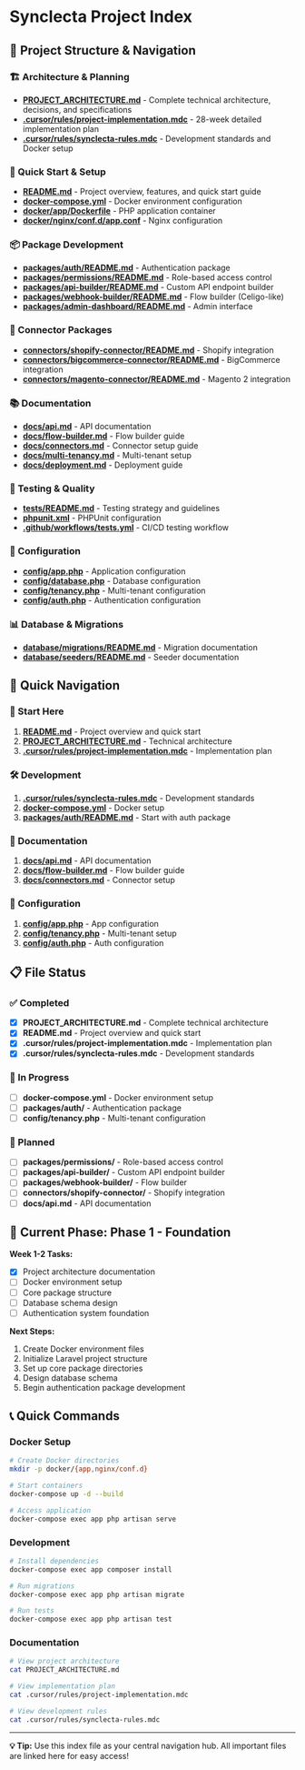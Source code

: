 # Synclecta Project Index

## 📁 Project Structure & Navigation

### 🏗️ Architecture & Planning
- **[PROJECT_ARCHITECTURE.md](PROJECT_ARCHITECTURE.md)** - Complete technical architecture, decisions, and specifications
- **[.cursor/rules/project-implementation.mdc](.cursor/rules/project-implementation.mdc)** - 28-week detailed implementation plan
- **[.cursor/rules/synclecta-rules.mdc](.cursor/rules/synclecta-rules.mdc)** - Development standards and Docker setup

### 🚀 Quick Start & Setup
- **[README.md](README.md)** - Project overview, features, and quick start guide
- **[docker-compose.yml](docker-compose.yml)** - Docker environment configuration
- **[docker/app/Dockerfile](docker/app/Dockerfile)** - PHP application container
- **[docker/nginx/conf.d/app.conf](docker/nginx/conf.d/app.conf)** - Nginx configuration

### 📦 Package Development
- **[packages/auth/README.md](packages/auth/README.md)** - Authentication package
- **[packages/permissions/README.md](packages/permissions/README.md)** - Role-based access control
- **[packages/api-builder/README.md](packages/api-builder/README.md)** - Custom API endpoint builder
- **[packages/webhook-builder/README.md](packages/webhook-builder/README.md)** - Flow builder (Celigo-like)
- **[packages/admin-dashboard/README.md](packages/admin-dashboard/README.md)** - Admin interface

### 🔌 Connector Packages
- **[connectors/shopify-connector/README.md](connectors/shopify-connector/README.md)** - Shopify integration
- **[connectors/bigcommerce-connector/README.md](connectors/bigcommerce-connector/README.md)** - BigCommerce integration
- **[connectors/magento-connector/README.md](connectors/magento-connector/README.md)** - Magento 2 integration

### 📚 Documentation
- **[docs/api.md](docs/api.md)** - API documentation
- **[docs/flow-builder.md](docs/flow-builder.md)** - Flow builder guide
- **[docs/connectors.md](docs/connectors.md)** - Connector setup guide
- **[docs/multi-tenancy.md](docs/multi-tenancy.md)** - Multi-tenant setup
- **[docs/deployment.md](docs/deployment.md)** - Deployment guide

### 🧪 Testing & Quality
- **[tests/README.md](tests/README.md)** - Testing strategy and guidelines
- **[phpunit.xml](phpunit.xml)** - PHPUnit configuration
- **[.github/workflows/tests.yml](.github/workflows/tests.yml)** - CI/CD testing workflow

### 🔧 Configuration
- **[config/app.php](config/app.php)** - Application configuration
- **[config/database.php](config/database.php)** - Database configuration
- **[config/tenancy.php](config/tenancy.php)** - Multi-tenant configuration
- **[config/auth.php](config/auth.php)** - Authentication configuration

### 📊 Database & Migrations
- **[database/migrations/README.md](database/migrations/README.md)** - Migration documentation
- **[database/seeders/README.md](database/seeders/README.md)** - Seeder documentation

## 🔗 Quick Navigation

### 🚀 Start Here
1. **[README.md](README.md)** - Project overview and quick start
2. **[PROJECT_ARCHITECTURE.md](PROJECT_ARCHITECTURE.md)** - Technical architecture
3. **[.cursor/rules/project-implementation.mdc](.cursor/rules/project-implementation.mdc)** - Implementation plan

### 🛠️ Development
1. **[.cursor/rules/synclecta-rules.mdc](.cursor/rules/synclecta-rules.mdc)** - Development standards
2. **[docker-compose.yml](docker-compose.yml)** - Docker setup
3. **[packages/auth/README.md](packages/auth/README.md)** - Start with auth package

### 📖 Documentation
1. **[docs/api.md](docs/api.md)** - API documentation
2. **[docs/flow-builder.md](docs/flow-builder.md)** - Flow builder guide
3. **[docs/connectors.md](docs/connectors.md)** - Connector setup

### 🔧 Configuration
1. **[config/app.php](config/app.php)** - App configuration
2. **[config/tenancy.php](config/tenancy.php)** - Multi-tenant setup
3. **[config/auth.php](config/auth.php)** - Auth configuration

## 📋 File Status

### ✅ Completed
- [x] **PROJECT_ARCHITECTURE.md** - Complete technical architecture
- [x] **README.md** - Project overview and quick start
- [x] **.cursor/rules/project-implementation.mdc** - Implementation plan
- [x] **.cursor/rules/synclecta-rules.mdc** - Development standards

### 🚧 In Progress
- [ ] **docker-compose.yml** - Docker environment setup
- [ ] **packages/auth/** - Authentication package
- [ ] **config/tenancy.php** - Multi-tenant configuration

### 📝 Planned
- [ ] **packages/permissions/** - Role-based access control
- [ ] **packages/api-builder/** - Custom API endpoint builder
- [ ] **packages/webhook-builder/** - Flow builder
- [ ] **connectors/shopify-connector/** - Shopify integration
- [ ] **docs/api.md** - API documentation

## 🎯 Current Phase: Phase 1 - Foundation

**Week 1-2 Tasks:**
- [x] Project architecture documentation
- [ ] Docker environment setup
- [ ] Core package structure
- [ ] Database schema design
- [ ] Authentication system foundation

**Next Steps:**
1. Create Docker environment files
2. Initialize Laravel project structure
3. Set up core package directories
4. Design database schema
5. Begin authentication package development

## 📞 Quick Commands

### Docker Setup
```bash
# Create Docker directories
mkdir -p docker/{app,nginx/conf.d}

# Start containers
docker-compose up -d --build

# Access application
docker-compose exec app php artisan serve
```

### Development
```bash
# Install dependencies
docker-compose exec app composer install

# Run migrations
docker-compose exec app php artisan migrate

# Run tests
docker-compose exec app php artisan test
```

### Documentation
```bash
# View project architecture
cat PROJECT_ARCHITECTURE.md

# View implementation plan
cat .cursor/rules/project-implementation.mdc

# View development rules
cat .cursor/rules/synclecta-rules.mdc
```

---

**💡 Tip:** Use this index file as your central navigation hub. All important files are linked here for easy access! 